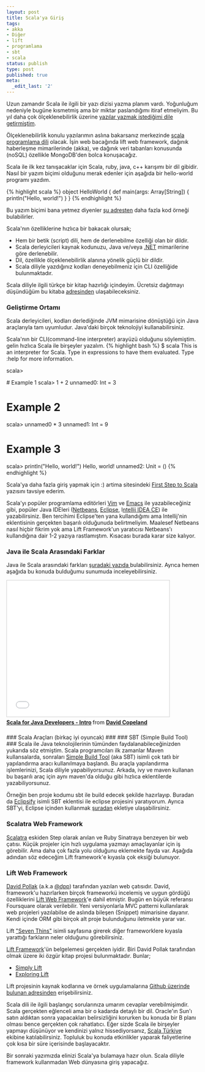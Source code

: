 ```yaml
---
layout: post
title: Scala'ya Giriş
tags:
- akka
- Diğer
- lift
- programlama
- sbt
- scala
status: publish
type: post
published: true
meta:
  _edit_last: '2'
---
```

Uzun zamandır Scala ile ilgili bir yazı dizisi yazma planım vardı. Yoğunluğum nedeniyle bugüne kısmetmiş ama bir miktar paslandığımı itiraf etmeliyim. Bu yıl daha çok ölçeklenebilirlik üzerine <a href="/2010/12/yeni-yilda-olceklenebilirlik-uzerine-planlar/">yazılar yazmak istediğimi dile getirmiştim</a>.

Ölçeklenebilirlik konulu yazılarımın aslına bakarsanız merkezinde <a href="http://scala-lang.org">scala programlama dili</a> olacak. İşin web bacağında lift web framework, dağınık haberleşme mimarilerinde (akka), ve dağınık veri tabanları konusunda (noSQL) özellikle MongoDB'den bolca konuşacağız.

Scala ile ilk kez tanışacaklar için Scala, ruby, java, c++ karışımı bir dil gibidir. Nasıl bir yazım biçimi olduğunu merak edenler için aşağıda bir hello-world programı yazdım.

{% highlight scala %}
object HelloWorld {
    def main(args: Array[String]) {
        println("Hello, world!")
    }
}
{% endhighlight %}

Bu yazım biçimi bana yetmez diyenler <a href="http://www.scala-lang.org/node/166">şu adresten</a> daha fazla kod örneği bulabilirler.

Scala'nın özelliklerine hızlıca bir bakacak olursak;
<ul>
	<li>Hem bir betik (script) dili, hem de derlenebilme özelliği olan bir dildir.</li>
	<li>Scala derleyicileri kaynak kodunuzu, Java ve/veya <a href="http://hestia.typepad.com/flatlander/2009/01/getting-started-with-scala-on-net.html">.NET</a> mimarilerine göre derlenebilir.</li>
	<li>Dil, özellikle ölçeklenebilirlik alanına yönelik güçlü bir dildir.</li>
	<li>Scala diliyle yazdığınız kodları deneyebilmeniz için CLI özelliğide bulunmaktadır.</li>
</ul>
Scala diliyle ilgili türkçe bir kitap hazırlığı içindeyim. Ücretsiz dağıtmayı düşündüğüm bu kitaba <a href="/belgeler/scala-rehberi">adresinden</a> ulaşabileceksiniz.

### Geliştirme Ortamı ###
Scala derleyicileri, kodları derlediğinde JVM mimarisine dönüştüğü için Java araçlarıyla tam uyumludur. Java'daki birçok teknolojiyi kullanabilirsiniz.

Scala'nın bir CLI(command-line interpreter) arayüzü olduğunu söylemiştim. gelin hızlıca Scala ile birşeyler yazalım.
{% highlight bash %}
$ scala
This is an interpreter for Scala.
Type in expressions to have them evaluated.
Type :help for more information.

scala> 

# Example 1
scala> 1 + 2
unnamed0: Int = 3

# Example 2
scala> unnamed0 * 3
unnamed1: Int = 9

# Example 3
scala> println("Hello, world!")
Hello, world!
unnamed2: Unit = ()
{% endhighlight %}

Scala'ya daha fazla giriş yapmak için :) artima sitesindeki <a href="http://www.artima.com/scalazine/articles/steps.html">First Step to Scala</a> yazısını tavsiye ederim.

Scala'yı popüler programlama editörleri <a href="https://lampsvn.epfl.ch/trac/scala/browser/scala-tool-support/trunk/src/vim">Vim</a> ve <a href="https://lampsvn.epfl.ch/trac/scala/browser/scala-tool-support/trunk/src/emacs">Emacs</a> ile yazabileceğiniz gibi, popüler Java IDEleri (<a href="http://wiki.netbeans.org/Scala">Netbeans</a>, <a href="http://scala-ide.org">Eclipse</a>, I<a href="http://plugins.intellij.net/plugin/?id=1347">ntellij IDEA CE</a>) ile yazabilirsiniz. Ben tercihimi Eclipse'ten yana kullandığımı ama Intellij'nin eklentisinin gerçekten başarılı olduğunuda belirtmeliyim. Maalesef Netbeans nasıl hiçbir fikrim yok ama Lift Framework'un yaratıcısı Netbeans'ı kullandığına dair 1-2 yazıya rastlamıştım. Kısacası burada karar size kalıyor.

### Java ile Scala Arasındaki Farklar ###
Java ile Scala arasındaki farkları <a href="http://blogs.sun.com/sundararajan/entry/scala_for_java_programmers">şuradaki yazıda </a>bulabilirsiniz. Ayrıca hemen aşağıda bu konuda bulduğumu sunumuda inceleyebilirsiniz.

<iframe src="//www.slideshare.net/slideshow/embed_code/key/HyLbK8DxgzLfN2" width="425" height="355" frameborder="0" marginwidth="0" marginheight="0" scrolling="no" style="border:1px solid #CCC; border-width:1px; margin-bottom:5px; max-width: 100%;" allowfullscreen> </iframe> <div style="margin-bottom:5px"> <strong> <a href="//www.slideshare.net/davetron5000/scala-for-java-developers-intro" title="Scala for Java Developers - Intro" target="_blank">Scala for Java Developers - Intro</a> </strong> from <strong><a href="//www.slideshare.net/davetron5000" target="_blank">David Copeland</a></strong> </div>

<br/>
### Scala Araçları (birkaç iyi oyuncak) ###
### SBT (Simple Build Tool) ###
Scala ile Java teknolojilerinin tümünden faydalanabileceğinizden yukarıda söz etmiştim. Scala programcıları ilk zamanlar Maven kullansalarda, sonraları <a href="http://code.google.com/p/simple-build-tool">Simple Build Tool</a> (aka SBT) isimli çok tatlı bir yapılandırma aracı kullanılmaya başlandı. Bu araçla yapılandırma işlemlerinizi, Scala diliyle yapabiliyorsunuz. Arkada, ivy ve maven kullanan bu başarılı araç için aynı maven'da olduğu gibi hızlıca eklentilerde yazabiliyorsunuz.

Örneğin ben proje kodumu sbt ile build edecek şekilde hazırlayıp. Buradan da <a href="https://github.com/musk/SbtEclipsify">Eclipsify</a> isimli SBT eklentisi ile eclipse projesini yaratıyorum. Ayrıca SBT'yi, Eclipse içinden kullanmak <a href="https://github.com/frank06/sbt-eclipse-plugin">şuradan</a> ekletiye ulaşabilirsiniz.

### Scalatra Web Framework ###
<a href="https://github.com/scalatra/scalatra#readme">Scalatra</a> eskiden Step olarak anılan ve Ruby Sinatraya benzeyen bir web çatısı. Küçük projeler için hızlı uygulama yazmayı amaçlayanlar için iş görebilir. Ama daha çok fazla yolu olduğunu eklemekte fayda var. Aşağıda adından söz edeceğim Lift framework'e kıyasla çok eksiği bulunuyor.

### Lift Web Framework ###
<a href="http://blog.lostlake.org/">David Pollak</a> (a.k.a <a href="http://twitter.com/dpp">@dpp</a>) tarafından yazılan web çatısıdır. David, framework'u hazırlarken birçok frameworkü incelemiş ve uygun gördüğü özelliklerini <a href="http://liftweb.net">Lift Web Framework</a>'e dahil etmiştir. Bugün en büyük referansı Foursquare olarak verilebilir. Yeni versiyonlarla MVC patterni kullanılarak web projeleri yazılabilse de aslında bileşen (Snippet) mimarisine dayanır. Kendi içinde ORM gibi birçok alt proje bulunduğunu iletmekte yarar var. 

Lift <a href="http://seventhings.liftweb.net/">"Seven Thins"</a> isimli sayfasına girerek diğer frameworklere kıyasla yarattığı farkların neler olduğunu görebilirsiniz.

<a href="http://liftweb.net">Lift Framework</a>'ün belgelemesi gerçekten iyidir. Biri David Pollak tarafından olmak üzere iki özgür kitap projesi bulunmaktadır. Bunlar;

<ul>
	<li><a href="http://simply.liftweb.net/">Simply Lift</a></li>
	<li><a href="http://exploring.liftweb.net/">Exploring Lift</a></li>
</ul>

Lift projesinin kaynak kodlarına ve örnek uygulamalarına <a href="http://github.com/lift">Github üzerinde bulunan adresinden</a> erişebilirsiniz.

Scala dili ile ilgili başlangıç sorularınıza umarım cevaplar verebilmişimdir. Scala gerçekten eğlenceli ama bir o kadarda detaylı bir dil. Oracle'ın Sun'ı satın aldıktan sonra yapacakları belirsizliğini korurken bu konuda bir B planı olması bence gerçekten çok rahatlatıcı. Eğer sizde Scala ile birşeyler yapmayı düşünüyor ve kendinizi yalnız hissediyorsanız, <a href="http://scala-tr.org">Scala Türkiye</a> ekibine katılabilirsiniz. Topluluk bu konuda etkinlikler yaparak faliyetlerine çok kısa bir süre içerisinde başlayacaktır.

Bir sonraki yazımızda elinizi Scala'ya bulamaya hazır olun. Scala diliyle framework kullanmadan Web dünyasına giriş yapacağız. 
<br/>
